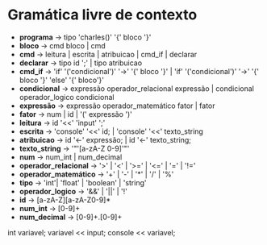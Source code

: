 # Gramática livre de contexto

- **programa** -> tipo 'charles()' '{' bloco '}'
- **bloco** -> cmd bloco | cmd
- **cmd** -> leitura | escrita | atribuicao | cmd_if | declarar
- **declarar** -> tipo id ';' | tipo atribuicao
- **cmd_if** -> 'if' '('condicional')' '->' '{' bloco '}' | 'if' '('condicional')' '->' '{' bloco '}' 'else' '{' bloco'}'
- **condicional** -> expressão operador_relacional expressão | condicional operador_logico condicional
- **expressão** -> expressão operador_matemático fator | fator
- **fator** -> num | id | '(' expressão ')'
- **leitura** -> id '<<' 'input' ';'
- **escrita** -> 'console' '<<' id; | 'console' '<<' texto_string
- **atribuicao** -> id '<-' expressão; | id '<-' texto_string;
- **texto_string** -> '"'[a-zA-Z 0-9]'"'
- **num** -> num_int | num_decimal
- **operador_relacional** -> '>' | '<' | '>=' | '<=' | '=' | '!='
- **operador_matemático** -> '+' | '-' | '\*' | '/' | '%'
- **tipo** -> 'int'| 'float' | 'boolean' | 'string'
- **operador_logico** -> '&&' | '||' | '!'
- **id** -> [a-zA-Z][a-zA-Z0-9]\*
- **num_int** -> [0-9]+
- **num_decimal** -> [0-9]+.[0-9]+

int variavel;
variavel << input;
console << variavel;
